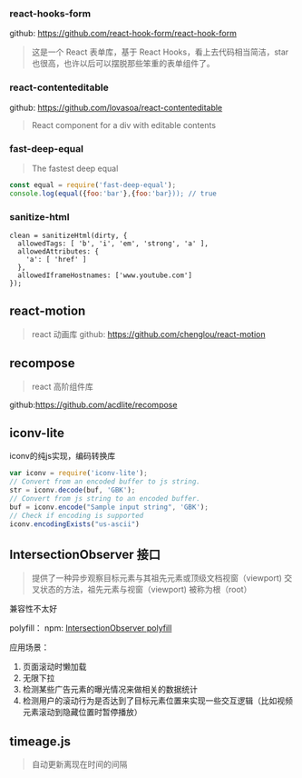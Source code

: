 ### react-hooks-form
github: <a herf='https://github.com/react-hook-form/react-hook-form'>https://github.com/react-hook-form/react-hook-form</a>

> 这是一个 React 表单库，基于 React Hooks，看上去代码相当简洁，star 也很高，也许以后可以摆脱那些笨重的表单组件了。

### react-contenteditable

github: <a herf='https://github.com/lovasoa/react-contenteditable'>https://github.com/lovasoa/react-contenteditable</a>

> React component for a div with editable contents

### fast-deep-equal
> The fastest deep equal
```js
const equal = require('fast-deep-equal');
console.log(equal({foo:'bar'},{foo:'bar})); // true 
```

### sanitize-html

```JS
clean = sanitizeHtml(dirty, {
  allowedTags: [ 'b', 'i', 'em', 'strong', 'a' ],
  allowedAttributes: {
    'a': [ 'href' ]
  },
  allowedIframeHostnames: ['www.youtube.com']
});
```


## react-motion
> react 动画库
github: <a href='https://github.com/chenglou/react-motion'>https://github.com/chenglou/react-motion</a>

## recompose
> react 高阶组件库

github:<a href='https://github.com/acdlite/recompose'>https://github.com/acdlite/recompose</a>

## iconv­-lite
iconv的纯js实现，编码转换库

```js
var iconv = require('iconv-lite');
// Convert from an encoded buffer to js string. 
str = iconv.decode(buf, 'GBK');
// Convert from js string to an encoded buffer. 
buf = iconv.encode("Sample input string", 'GBK');
// Check if encoding is supported 
iconv.encodingExists("us-ascii")
```

## IntersectionObserver 接口 
> 提供了一种异步观察目标元素与其祖先元素或顶级文档视窗（viewport) 交叉状态的方法，祖先元素与视窗（viewport) 被称为根（root）
 
兼容性不太好

polyfill：
npm: <a href="https://www.npmjs.com/package/intersection-observer">IntersectionObserver polyfill</a>

应用场景：
1. 页面滚动时懒加载
2. 无限下拉
3. 检测某些广告元素的曝光情况来做相关的数据统计
4. 检测用户的滚动行为是否达到了目标元素位置来实现一些交互逻辑（比如视频元素滚动到隐藏位置时暂停播放）

## timeage.js
> 自动更新离现在时间的间隔
